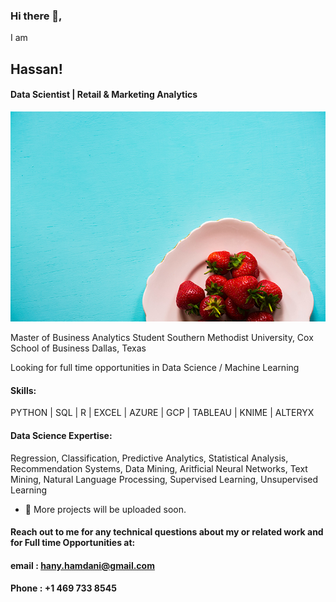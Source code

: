 ### Hi there 👋, 
I am 
## Hassan!

#### Data Scientist | Retail & Marketing Analytics 
![Data Scientist | Retail & Marketing Analytics ](https://github.com/hanyhamdani/hanyhamdani/blob/main/portfolio-3.jpg)

Master of Business Analytics Student
Southern Methodist University, Cox School of Business
Dallas, Texas

Looking for full time opportunities in Data Science / Machine Learning


#### Skills:
PYTHON | SQL | R | EXCEL | AZURE | GCP | TABLEAU | KNIME | ALTERYX

#### Data Science Expertise: 

Regression, Classification, Predictive Analytics, Statistical Analysis, Recommendation Systems, Data Mining,
Aritficial Neural Networks, Text Mining, Natural Language Processing, Supervised Learning, Unsupervised Learning


- 🔭  More projects will be uploaded soon.



#### Reach out to me for any technical questions about my or related work and for Full time Opportunities at:
#### email : hany.hamdani@gmail.com
#### Phone : +1 469 733 8545



<!---
hanyhamdani/hanyhamdani is a ✨ special ✨ repository because its `README.md` (this file) appears on your GitHub profile.
You can click the Preview link to take a look at your changes.
--->
